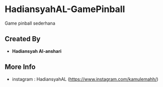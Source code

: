 # HadiansyahAL-GamePinball
Game pinball sederhana 

## Created By
* **Hadiansyah Al-anshari**

## More Info
* instagram       : HadiansyahAL (https://www.instagram.com/kamulemahh/)
